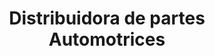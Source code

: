 ---
title: "Distribuidora de partes Automotrices"
url: /ciudad-de-mexico/distribuidora-de-partes-automotrices/
shop: Autoteile
---